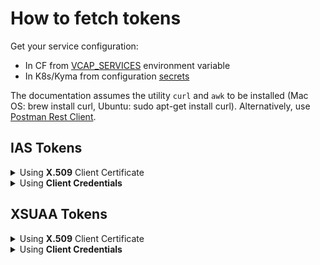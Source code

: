 # How to fetch tokens
Get your service configuration:
- In CF from [VCAP_SERVICES](https://docs.cloudfoundry.org/devguide/deploy-apps/environment-variable.html#VCAP-SERVICES) environment variable
- In K8s/Kyma from configuration [secrets](https://kubernetes.io/docs/concepts/configuration/secret/)

The documentation assumes the utility `curl` and `awk` to be installed (Mac OS: brew install curl, Ubuntu: sudo apt-get install curl). Alternatively, use [Postman Rest Client](https://www.postman.com/downloads/).

## IAS Tokens
<details>
  <summary>Using <b>X.509</b> Client Certificate</summary>
  
1. Store the `certificate` and `key` from your service configuration in separate files in [PEM](https://www.ssl.com/guide/pem-der-crt-and-cer-x-509-encodings-and-conversions/#ftoc-heading-1) format.
   >❗ In case you experience invalid PEM file errors, \\n characters might have to be replaced by newlines \n to have the PEM in the correct format.
   > ```shell script    
   > awk '{gsub(/\\n/,"\n")}1' <file>.pem
   >  ```
 
2. Fetch the token using:

    <details>
      <summary>curl command</summary>
        
    ❗Replace the `<<>>` placeholders with the values from the service configuration.   
    ```shell script
    curl --cert certificate.pem --key key.pem -XPOST <<credentials.url>>/oauth2/token \
      -d 'grant_type=password&client_id=<<credentials.clientid>>&username=<<your ias user>>&password=<<your ias password>>'
    ```
    </details>
    <details>
       <summary>Postman</summary>
            
    1. In Postman navigate to Settings -> Certificates, click on "Add Certificate" and provide the certificate and key `PEM` files and host name.
       <br>![](./postman-mtls.png)
    2. Import [Postman Collection](./IAS_XSUAA_token_fetch.postman_collection.json). For more info on how to import it in the Postman see [learning.postman.com](https://learning.postman.com/docs/getting-started/importing-and-exporting-data/#importing-postman-data)
    3. Fill in the corresponding ias_* Postman variables
       <br>![](./postman-variables.png)
    4. Open the 'IAS Token | pswd grant' Postman Collection and send the request
    </details>
</details> 
<details>
  <summary>Using <b>Client Credentials</b></summary>

1. Fetch the token using:
    <details>
        <summary>curl command</summary>
        
    ❗Replace the `<<>>` placeholders with the values from the service configuration.  
    ```shell script   
    curl -XPOST -u '<<credentials.clientid>>:<<credentials.clientsecret>>' https://<<credentials.url>>/oauth2/token \
         -d 'grant_type=password&username=<<your ias user>>&password=<<your ias password>>'
    ```
    </details>
    <details>
        <summary>Postman</summary>
        
    1. Import [Postman Collection](./IAS_XSUAA_token_fetch.postman_collection.json). For more info how to import it in Postman see [learning.postman.com](https://learning.postman.com/docs/getting-started/importing-and-exporting-data/#importing-postman-data)
    2. Fill in the corresponding ias_* Postman variables
       <br>![](./postman-variables.png)
    3. Open the 'Ias Token | pswd grant' Postman Collection and send the request
    </details>
</details>
  
## XSUAA Tokens
<details>
  <summary>Using <b>X.509</b> Client Certificate</summary>

1.  Store the `certificate` and `key` from your service configuration in separate files in [PEM](https://www.ssl.com/guide/pem-der-crt-and-cer-x-509-encodings-and-conversions/#ftoc-heading-1) format.
   > ❗ In case you experience invalid PEM file errors, \\n characters might have to be replaced by newlines \n to have the PEM in the correct format.
   > ```shell script
   > awk '{gsub(/\\n/,"\n")}1' <file>.pem
   > ```
2. Fetch the token using:
    <details>
        <summary>curl command</summary>
        
    ❗Replace the `<<>>` placeholders with the values from the service configuration.   
    ```shell script
    curl --cert certificate.pem --key key.pem -XPOST <<credentials.certurl>>/oauth/token \
      -d 'grant_type=password&client_id=<<credentials.clientid>>&username=<<your xsuaa username>>&password=<<your xsuaa password>>'
    ```
    </details>
    <details>
        <summary>Postman</summary>
    
    1. In Postman navigate to Settings -> Certificates, click on "Add Certificate" and provide the certificate and key `PEM` files and host name.
       <br>![](./postman-mtls.png)
    2. Import [Postman Collection](./IAS_XSUAA_token_fetch.postman_collection.json). For more info on how to import it in the Postman see [learning.postman.com](https://learning.postman.com/docs/getting-started/importing-and-exporting-data/#importing-postman-data)
    3. Fill in the corresponding xsuaa_* Postman variables
       <br>![](./postman-variables.png)
    4. Open the 'Xsuaa Token | pswd grant mTLS' Postman Collection and send the request
    </details>
</details>
<details>
   <summary>Using <b>Client Credentials</b></summary>
   
1. Fetch the token using:    
   <details>
     <summary>curl command</summary>
             
   ❗Replace the `<<>>` placeholders with the values from the service configuration.   
   ```
   curl -X POST <<credentials.url>>/oauth/token \
        -H 'Content-Type: application/x-www-form-urlencoded' \
        -d 'client_id=<<credentials.clientid>>&client_secret=<<credentials.clientsecret>>&grant_type=password&username=<<your xsuaa username>>&password=<<your xsuaa password>>'
   ```
   </details>
   <details>
       <summary>Postman</summary>
       
   1. Import [Postman Collection](./IAS_XSUAA_token_fetch.postman_collection.json). For more info how to import it in Postman see [learning.postman.com](https://learning.postman.com/docs/getting-started/importing-and-exporting-data/#importing-postman-data)
   2. Fill in the corresponding xsuaa_* Postman variables
      <br>![](./postman-variables.png)
   3. Open the 'Xsuaa Token | pswd grant' Postman Collection and send the request
   </details>
</details>
